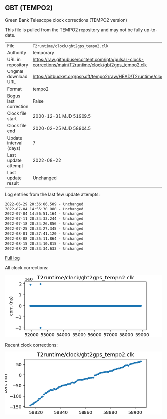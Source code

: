 
## GBT (TEMPO2)

Green Bank Telescope clock corrections (TEMPO2 version)

This file is pulled from the TEMPO2 repository and may not be fully up-to-date.

|     |     |
|:--- |:--- |
| File | `T2runtime/clock/gbt2gps_tempo2.clk` |
| Authority | temporary |
| URL in repository | <https://raw.githubusercontent.com/ipta/pulsar-clock-corrections/main/T2runtime/clock/gbt2gps_tempo2.clk> |
| Original download URL | <https://bitbucket.org/psrsoft/tempo2/raw/HEAD/T2runtime/clock/gbt2gps.clk> |
| Format | tempo2 |
| Bogus last correction | False |
| Clock file start | 2000-12-31 MJD 51909.5 |
| Clock file end | 2020-02-25 MJD 58904.5 |
| Update interval (days) | 7 |
| Last update attempt | 2022-08-22 |
| Last update result | Unchanged |

Log entries from the last few update attempts:
```
2022-06-29 20:36:06.509 - Unchanged
2022-07-04 14:55:30.980 - Unchanged
2022-07-04 14:56:51.164 - Unchanged
2022-07-11 20:34:33.244 - Unchanged
2022-07-18 20:34:26.856 - Unchanged
2022-07-25 20:33:27.345 - Unchanged
2022-08-01 20:37:41.120 - Unchanged
2022-08-08 20:35:11.864 - Unchanged
2022-08-15 20:34:10.815 - Unchanged
2022-08-22 20:33:34.633 - Unchanged
```
[Full log](https://raw.githubusercontent.com/ipta/pulsar-clock-corrections/main/log/T2runtime/clock/gbt2gps_tempo2.clk.log)


All clock corrections:

![plot of all clock corrections](gbt2gps_tempo2.clk.png "All corrections")

Recent clock corrections:

![plot of recent clock corrections](gbt2gps_tempo2.clk.short.png "Recent corrections")

